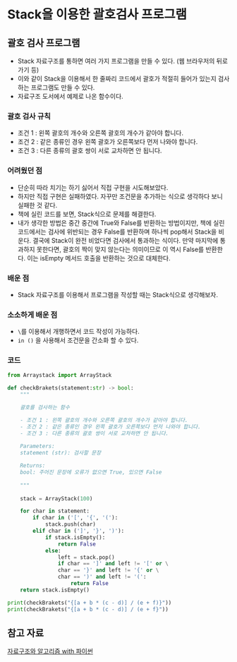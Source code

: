 # Stack을 이용한 괄호검사 프로그램

## 괄호 검사 프로그램

- Stack 자료구조를 통하면 여러 가지 프로그램을 만들 수 있다. (웹 브라우저의 뒤로가기 등)
- 이와 같이 Stack을 이용해서 한 줄짜리 코드에서 괄호가 적절히 들어가 있는지 검사하는 프로그램도 만들 수 있다.
- 자료구조 도서에서 예제로 나온 함수이다.

### 괄호 검사 규칙

- 조건 1 : 왼쪽 괄호의 개수와 오른쪽 괄호의 개수가 같아야 합니다.
- 조건 2 : 같은 종류인 경우 왼쪽 괄호가 오른쪽보다 먼저 나와야 합니다.
- 조건 3 : 다른 종류의 괄호 쌍이 서로 교차하면 안 됩니다.

### 어려웠던 점

- 단순히 따라 치기는 하기 싫어서 직접 구현을 시도해보았다.
- 하지만 직접 구현은 실패하였다. 자꾸만 조건문을 추가하는 식으로 생각하다 보니 실패한 것 같다.
- 책에 실린 코드를 보면, Stack식으로 문제를 해결한다.
- 내가 생각한 방법은 중간 중간에 True와 False를 반환하는 방법이지만, 책에 실린 코드에서는 검사에 위반되는 경우 False를 반환하며 하나씩 pop해서 Stack을 비운다. 결국에 Stack이 완전 비었다면 검사에서 통과하는 식이다. 만약 마지막에 통과하지 못한다면, 괄호의 짝이 맞지 않는다는 의미이므로 이 역시 False를 반환한다. 이는 isEmpty 메서드 호출을 반환하는 것으로 대체한다.

### 배운 점

- Stack 자료구조를 이용해서 프로그램을 작성할 때는 Stack식으로 생각해보자.

### 소소하게 배운 점

- `\`를 이용해서 개행하면서 코드 작성이 가능하다.
- `in ()` 을 사용해서 조건문을 간소화 할 수 있다.

### 코드

```python
from Arraystack import ArrayStack

def checkBrakets(statement:str) -> bool:
    """

    괄호를 검사하는 함수

    - 조건 1 : 왼쪽 괄호의 개수와 오른쪽 괄호의 개수가 같아야 합니다.
    - 조건 2 : 같은 종류인 경우 왼쪽 괄호가 오른쪽보다 먼저 나와야 합니다.
    - 조건 3 : 다른 종류의 괄호 쌍이 서로 교차하면 안 됩니다.
    
    Parameters:
    statement (str): 검사할 문장

    Returns:
    bool: 주어진 문장에 오류가 없으면 True, 있으면 False
    
    """
    
    stack = ArrayStack(100)

    for char in statement:
        if char in ('[', '{', '('):
            stack.push(char)
        elif char in (']', '}', ')'):
            if stack.isEmpty():
                return False
            else:
                left = stack.pop()
                if char == ']' and left != '[' or \
                char == '}' and left != '{' or \
                char == ')' and left != '(':
                    return False
    return stack.isEmpty()

print(checkBrakets("{[a + b * (c - d)] / (e + f)}"))
print(checkBrakets("{[a + b * (c - d)] / (e + f}"))
```

## 참고 자료

[자료구조와 알고리즘 with 파이썬](https://www.yes24.com/Product/Goods/123451810)